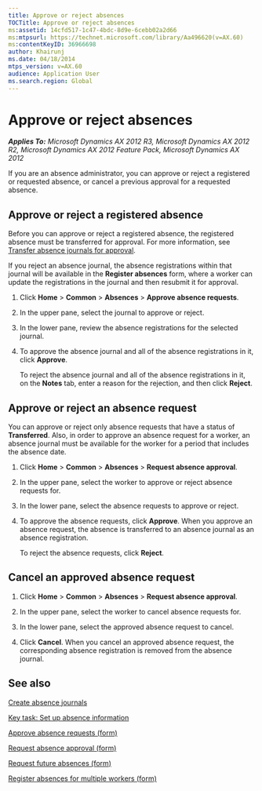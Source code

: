 ```yaml
---
title: Approve or reject absences
TOCTitle: Approve or reject absences
ms:assetid: 14cfd517-1c47-4bdc-8d9e-6cebb02a2d66
ms:mtpsurl: https://technet.microsoft.com/library/Aa496620(v=AX.60)
ms:contentKeyID: 36966698
author: Khairunj
ms.date: 04/18/2014
mtps_version: v=AX.60
audience: Application User
ms.search.region: Global
---
```


# Approve or reject absences 


_**Applies To:** Microsoft Dynamics AX 2012 R3, Microsoft Dynamics AX 2012 R2, Microsoft Dynamics AX 2012 Feature Pack, Microsoft Dynamics AX 2012_

If you are an absence administrator, you can approve or reject a registered or requested absence, or cancel a previous approval for a requested absence.

## Approve or reject a registered absence

Before you can approve or reject a registered absence, the registered absence must be transferred for approval. For more information, see [Transfer absence journals for approval](transfer-absence-journals-for-approval.md).

If you reject an absence journal, the absence registrations within that journal will be available in the **Register absences** form, where a worker can update the registrations in the journal and then resubmit it for approval.

1.  Click **Home** \> **Common** \> **Absences** \> **Approve absence requests**.

2.  In the upper pane, select the journal to approve or reject.

3.  In the lower pane, review the absence registrations for the selected journal.

4.  To approve the absence journal and all of the absence registrations in it, click **Approve**.
    
    To reject the absence journal and all of the absence registrations in it, on the **Notes** tab, enter a reason for the rejection, and then click **Reject**.

## Approve or reject an absence request

You can approve or reject only absence requests that have a status of **Transferred**. Also, in order to approve an absence request for a worker, an absence journal must be available for the worker for a period that includes the absence date.

1.  Click **Home** \> **Common** \> **Absences** \> **Request absence approval**.

2.  In the upper pane, select the worker to approve or reject absence requests for.

3.  In the lower pane, select the absence requests to approve or reject.

4.  To approve the absence requests, click **Approve**. When you approve an absence request, the absence is transferred to an absence journal as an absence registration.
    
    To reject the absence requests, click **Reject**.

## Cancel an approved absence request

1.  Click **Home** \> **Common** \> **Absences** \> **Request absence approval**.

2.  In the upper pane, select the worker to cancel absence requests for.

3.  In the lower pane, select the approved absence request to cancel.

4.  Click **Cancel**. When you cancel an approved absence request, the corresponding absence registration is removed from the absence journal.

## See also

[Create absence journals](create-absence-journals.md)

[Key task: Set up absence information](key-task-set-up-absence-information.md)

[Approve absence requests (form)](https://technet.microsoft.com/library/aa500373\(v=ax.60\))

[Request absence approval (form)](https://technet.microsoft.com/library/aa586020\(v=ax.60\))

[Request future absences (form)](https://technet.microsoft.com/library/aa556621\(v=ax.60\))

[Register absences for multiple workers (form)](https://technet.microsoft.com/library/aa554509\(v=ax.60\))

  


